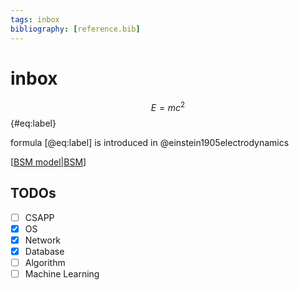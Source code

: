 ```yaml
---
tags: inbox
bibliography: [reference.bib]
---
```

# inbox

$$ E=mc^2 $$ {#eq:label}

formula [@eq:label] is introduced in @einstein1905electrodynamics

[[BSM model|BSM]]

## TODOs

- [ ] CSAPP
- [x] OS
- [x] Network
- [x] Database
- [ ] Algorithm
- [ ] Machine Learning

[//begin]: # "Autogenerated link references for markdown compatibility"
[BSM model|BSM]: <docs/finance/BSM model.md> "BSM 模型"
[//end]: # "Autogenerated link references"
